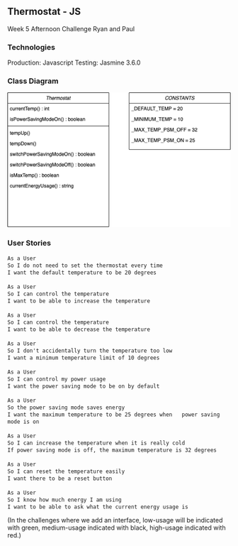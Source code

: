 ## Thermostat - JS

Week 5 Afternoon Challenge
Ryan and Paul

### Technologies
Production: Javascript
Testing: Jasmine 3.6.0

### Class Diagram

<img src="class-diagram.png"/>

### User Stories
```
As a User
So I do not need to set the thermostat every time
I want the default temperature to be 20 degrees

As a User
So I can control the temperature
I want to be able to increase the temperature

As a User
So I can control the temperature
I want to be able to decrease the temperature

As a User
So I don't accidentally turn the temperature too low
I want a minimum temperature limit of 10 degrees

As a User
So I can control my power usage
I want the power saving mode to be on by default

As a User 
So the power saving mode saves energy
I want the maximum temperature to be 25 degrees when   power saving mode is on

As a User
So I can increase the temperature when it is really cold
If power saving mode is off, the maximum temperature is 32 degrees

As a User 
So I can reset the temperature easily
I want there to be a reset button

As a User
So I know how much energy I am using
I want to be able to ask what the current energy usage is

```

(In the challenges where we add an interface, low-usage will be indicated with green, medium-usage indicated with black, high-usage indicated with red.)